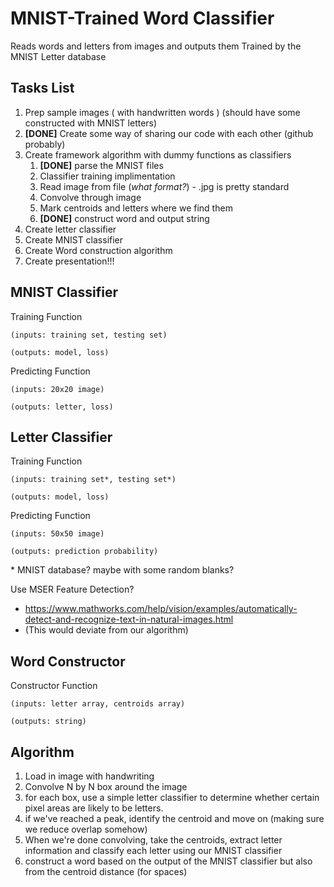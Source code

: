 # MNIST-Trained Word Classifier

Reads words and letters from images and outputs them
Trained by the MNIST Letter database

## Tasks List

1. Prep sample images ( with handwritten words ) (should have some constructed with MNIST letters)
2. **[DONE]** Create some way of sharing our code with each other (github probably)
3. Create framework algorithm with dummy functions as classifiers
    1. **[DONE]** parse the MNIST files
    2. Classifier training implimentation
    3. Read image from file (_what format?_) - .jpg is pretty standard
    4. Convolve through image
    5. Mark centroids and letters where we find them
    6. **[DONE]** construct word and output string
4. Create letter classifier
5. Create MNIST classifier
6. Create Word construction algorithm
7. Create presentation!!!

## MNIST Classifier

Training Function

    (inputs: training set, testing set)

    (outputs: model, loss)

Predicting Function

    (inputs: 20x20 image)

    (outputs: letter, loss)

## Letter Classifier

Training Function

    (inputs: training set*, testing set*)

    (outputs: model, loss)

Predicting Function

    (inputs: 50x50 image)

    (outputs: prediction probability)

\* MNIST database? maybe with some random blanks?

Use MSER Feature Detection?
* https://www.mathworks.com/help/vision/examples/automatically-detect-and-recognize-text-in-natural-images.html
* (This would deviate from our algorithm)

## Word Constructor

Constructor Function

    (inputs: letter array, centroids array)

    (outputs: string)


## Algorithm

1. Load in image with handwriting
2. Convolve N by N box around the image
  1. for each box, use a simple letter classifier to determine whether certain pixel areas are likely to be letters.
  2. if we've reached a peak, identify the centroid and move on (making sure we reduce overlap somehow)
3. When we're done convolving, take the centroids, extract letter information and classify each letter using our MNIST classifier
4. construct a word based on the output of the MNIST classifier but also from the centroid distance (for spaces)
